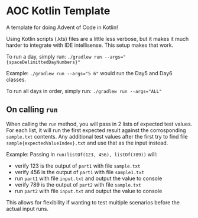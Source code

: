 # AOC Kotlin Template

A template for doing Advent of Code in Kotlin!

Using Kotlin scripts (.kts) files are a little less verbose, but it makes it much harder to integrate with IDE intellisense. This setup makes that work.

To run a day, simply run: `./gradlew run --args="{spaceDelimittedDayNumbers}"`

Example: `./gradlew run --args="5 6"` would run the Day5 and Day6 classes.

To run all days in order, simply run: `./gradlew run --args="ALL"`

## On calling `run`

When calling the `run` method, you will pass in 2 lists of expected test values. For each list, it will run the first expected result against the corrosponding `sample.txt` contents. Any additional test values after the first try to find file `sample{expectedValueIndex}.txt` and use that as the input instead.

Example: Passing in `run(listOf(123, 456), listOf(789))` will:
- verify 123 is the output of `part1` with file `sample.txt`
- verify 456 is the output of `part1` with file `sample1.txt`
- run `part1` with file `input.txt` and output the value to console
- verify 789 is the output of `part2` with file `sample.txt`
- run `part2` with file `input.txt` and output the value to console

This allows for flexibility if wanting to test multiple scenarios before the actual input runs.